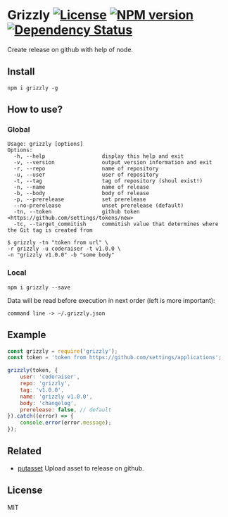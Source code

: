 # Grizzly [![License][LicenseIMGURL]][LicenseURL] [![NPM version][NPMIMGURL]][NPMURL] [![Dependency Status][DependencyStatusIMGURL]][DependencyStatusURL]

Create release on github with help of node.

## Install

```
npm i grizzly -g
```

## How to use?

### Global

```
Usage: grizzly [options]
Options:
  -h, --help                  display this help and exit
  -v, --version               output version information and exit
  -r, --repo                  name of repository
  -u, --user                  user of repository
  -t, --tag                   tag of repository (shoul exist!)
  -n, --name                  name of release
  -b, --body                  body of release
  -p, --prerelease            set prerelease
  --no-prerelease             unset prerelease (default)
  -tn, --token                github token <https://github.com/settings/tokens/new>
  -tc, --target_commitish     commitish value that determines where the Git tag is created from

$ grizzly -tn "token from url" \
-r grizzly -u coderaiser -t v1.0.0 \
-n "grizzly v1.0.0" -b "some body"
```

### Local

```
npm i grizzly --save
```

Data will be read before execution in next order (left is more important):

`command line -> ~/.grizzly.json`

## Example

```js
const grizzly = require('grizzly');
const token = 'token from https://github.com/settings/applications';

grizzly(token, {
    user: 'coderaiser',
    repo: 'grizzly',
    tag: 'v1.0.0',
    name: 'grizzly v1.0.0',
    body: 'changelog',
    prerelease: false, // default
}).catch((error) => {
    console.error(error.message);
});
```

## Related

- [putasset](https://github.com/coderaiser/node-putasset "Putasset") Upload asset to release on github.

## License

MIT

[NPMIMGURL]: https://img.shields.io/npm/v/grizzly.svg?style=flat
[DependencyStatusIMGURL]: https://img.shields.io/david/coderaiser/node-grizzly.svg?style=flat
[LicenseIMGURL]: https://img.shields.io/badge/license-MIT-317BF9.svg?style=flat
[NPMURL]: https://npmjs.org/package/grizzly "npm"
[DependencyStatusURL]: https://david-dm.org/coderaiser/node-grizzly "Dependency Status"
[LicenseURL]: https://tldrlegal.com/license/mit-license "MIT License"
